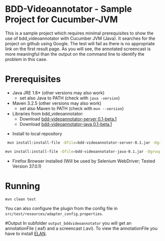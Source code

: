 # BDD-Videoannotator - Sample Project for Cucumber-JVM
This is a sample project which requires minimal prerequisites to show the use of bdd_videoannotator
with Cucumber JVM (Java). It searches for the project on github using Google. The test will fail as there is no appropriate link on the first result page. As you will see, the annotated screencast is more meaningful than the output on the command line to identify the problem in this case.

# Prerequisites
- Java JRE 1.8* (other versions may also work)
  * set also Java to PATH (check with `java -version`)
- Maven 3.2.5 (other versions may also work)
  * set also Maven to PATH (check with `mvn --version`)
- Libraries from bdd_videoannotator:
  * Download [bdd-videoannotator-server 0.1-beta.1](https://github.com/shell88/bdd_videoannotator/releases/download/v0.1-beta.1/bdd-videoannotator-server-0.1.jar) 
  * Download [bdd-videoannotator-java 0.1-beta.1](https://github.com/shell88/bdd_videoannotator/releases/download/v0.1-beta.1/bdd-videoannotator-java-0.1.jar)
 * Install to local repository
```sh
 mvn install:install-file -Dfile=bdd-videoannotator-server-0.1.jar -DgroupId=com.github.shell88 -DartifactId=bdd-videoannotator-server -Dversion=0.1-beta.1 -Dpackaging=jar
```
```sh
mvn install:install-file -Dfile=bdd-videoannotator-java-0.1.jar -DgroupId=com.github.shell88 -DartifactId=bdd-videoannotator-java -Dversion=0.1-beta.1 -Dpackaging=jar
```
- Firefox Browser installed (Will be used by Selenium WebDriver; Tested Version 37.0.1)

# Running

```sh
mvn clean test
```
You can also configure the plugin from the config file in `src/test/resources/adapter_config.properties`.

#Output
In subfolder `output_bddvideoannotator` you will get an annotationFile (.eaf) and a screencast (.avi).
To view the annotationFile you have to install [ELAN](https://tla.mpi.nl/tools/tla-tools/elan/download/).
 


